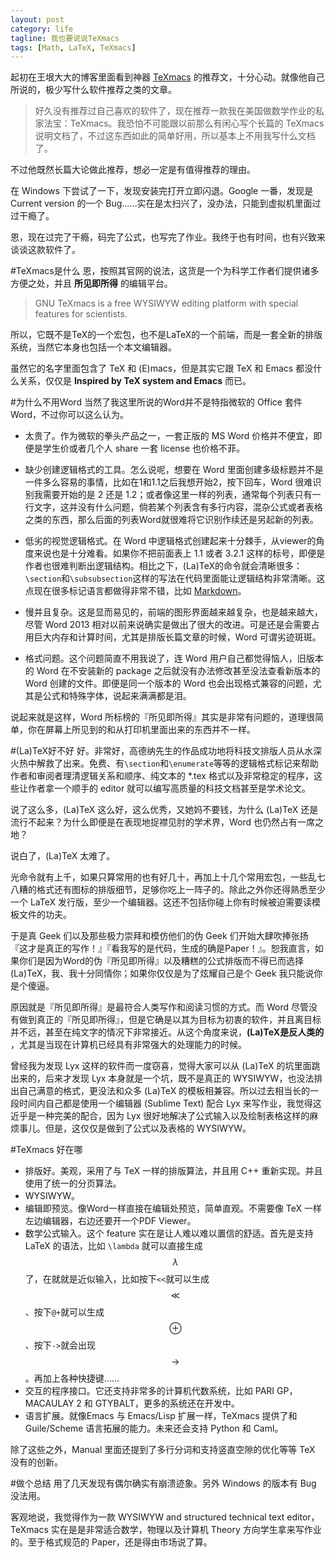 ```yaml
---
layout: post
category: life
tagline: 我也要说说TeXmacs
tags: [Math, LaTeX, TeXmacs]
---
```

起初在王垠大大的博客里面看到神器 [TeXmacs](http://www.yinwang.org/blog-cn/2012/09/18/texmacs/) 的推荐文，十分心动。就像他自己所说的，极少写什么软件推荐之类的文章。

>好久没有推荐过自己喜欢的软件了，现在推荐一款我在美国做数学作业的私家法宝：TeXmacs。我恐怕不可能跟以前那么有闲心写个长篇的 TeXmacs 说明文档了，不过这东西如此的简单好用，所以基本上不用我写什么文档了。

不过他既然长篇大论做此推荐，想必一定是有值得推荐的理由。

在 Windows 下尝试了一下，发现安装完打开立即闪退。Google 一番，发现是 Current version 的一个 Bug……实在是太扫兴了，没办法，只能到虚拟机里面过过干瘾了。

恩，现在过完了干瘾，码完了公式，也写完了作业。我终于也有时间，也有兴致来谈谈这款软件了。

#TeXmacs是什么
恩，按照其官网的说法，这货是一个为科学工作者们提供诸多方便之处，并且 __所见即所得__ 的编辑平台。

>GNU TeXmacs is a free WYSIWYW editing platform with special features for scientists.

所以，它既不是TeX的一个宏包，也不是LaTeX的一个前端，而是一套全新的排版系统，当然它本身也包括一个本文编辑器。

虽然它的名字里面包含了 TeX 和 (E)macs，但是其实它跟 TeX 和 Emacs 都没什么关系，仅仅是 __Inspired by TeX system and Emacs__ 而已。

#为什么不用Word
当然了我这里所说的Word并不是特指微软的 Office 套件 Word，不过你可以这么认为。

* 太贵了。作为微软的拳头产品之一，一套正版的 MS Word 价格并不便宜，即便是学生价或者几个人 share 一套 license 也价格不菲。



* 缺少创建逻辑格式的工具。怎么说呢，想要在 Word 里面创建多级标题并不是一件多么容易的事情，比如在1和1.1之后我想开始2，按下回车，Word 很难识别我需要开始的是 2 还是 1.2；或者像这里一样的列表，通常每个列表只有一行文字，这并没有什么问题，倘若某个列表含有多行内容，混杂公式或者表格之类的东西，那么后面的列表Word就很难将它识别作续还是另起新的列表。



* 低劣的视觉逻辑格式。在 Word 中逻辑格式创建起来十分棘手，从viewer的角度来说也是十分难看。如果你不把前面表上 1.1 或者 3.2.1 这样的标号，即便是作者也很难判断出逻辑结构。相比之下，(La)TeX的命令就会清晰很多：`\section`和`\subsubsection`这样的写法在代码里面能让逻辑结构非常清晰。这点现在很多标记语言都做得非常不错，比如 [Markdown](http://en.wikipedia.org/wiki/Markdown)。
* 慢并且复杂。这是显而易见的，前端的图形界面越来越复杂，也是越来越大，尽管 Word 2013 相对以前来说确实是做出了很大的改进。可是还是会需要占用巨大内存和计算时间，尤其是排版长篇文章的时候，Word 可谓劣迹斑斑。
* 格式问题。这个问题简直不用我说了，连 Word 用户自己都觉得恼人，旧版本的 Word 在不安装新的 package 之后就没有办法修改甚至没法查看新版本的 Word 创建的文件。即便是同一个版本的 Word 也会出现格式兼容的问题，尤其是公式和特殊字体，说起来满满都是泪。

说起来就是这样，Word 所标榜的『所见即所得』其实是非常有问题的，道理很简单，你在屏幕上所见到的和从打印机里面出来的东西并不一样。

#(La)TeX好不好
好。非常好，高德纳先生的作品成功地将科技文排版人员从水深火热中解救了出来。免费、有`\section`和`\enumerate`等等的逻辑格式标记来帮助作者和审阅者理清逻辑关系和顺序、纯文本的 *.tex 格式以及非常稳定的程序，这些让作者拿一个顺手的 editor 就可以编写高质量的科技文档甚至是学术论文。

说了这么多，(La)TeX 这么好，这么优秀，又她妈不要钱，为什么 (La)TeX 还是流行不起来？为什么即便是在表现地捉襟见肘的学术界，Word 也仍然占有一席之地？

说白了，(La)TeX 太难了。

光命令就有上千，如果只算常用的也有好几十，再加上十几个常用宏包，一些乱七八糟的格式还有图标的排版细节，足够你吃上一阵子的。除此之外你还得熟悉至少一个 LaTeX 发行版，至少一个编辑器。这还不包括你碰上你有时候被迫需要读模板文件的功夫。

于是真 Geek 们以及那些极力崇拜和模仿他们的伪 Geek 们开始大肆吹捧张扬『这才是真正的写作！』『看我写的是代码，生成的确是Paper！』。恕我直言，如果你们是因为Word的伪『所见即所得』以及糟糕的公式排版而不得已而选择(La)TeX，我、我十分同情你；如果你仅仅是为了炫耀自己是个 Geek 我只能说你是个傻逼。

原因就是『所见即所得』是最符合人类写作和阅读习惯的方式。而 Word 尽管没有做到真正的『所见即所得』，但是它确是以其为目标为初衷的软件，并且离目标并不远，甚至在纯文字的情况下非常接近。从这个角度来说，__(La)TeX是反人类的__ ，尤其是当现在计算机已经具有非常强大的处理能力的时候。

曾经我为发现 Lyx 这样的软件而一度窃喜，觉得大家可以从 (La)TeX 的坑里面跳出来的，后来才发现 Lyx 本身就是一个坑，既不是真正的 WYSIWYW，也没法排出自己满意的格式，更没法和众多 (La)TeX 的模板相兼容。所以过去相当长的一段时间内自己都是使用一个编辑器 (Sublime Text) 配合 Lyx 来写作业，我觉得这近乎是一种完美的配合，因为 Lyx 很好地解决了公式输入以及绘制表格这样的麻烦事儿。但是，这仅仅是做到了公式以及表格的 WYSIWYW。

#TeXmacs 好在哪
* 排版好。美观，采用了与 TeX 一样的排版算法，并且用 C++ 重新实现。并且使用了统一的分页算法。
* WYSIWYW。
* 编辑即预览。像Word一样直接在编辑处预览，简单直观。不需要像 TeX 一样左边编辑器，右边还要开一个PDF Viewer。
* 数学公式输入。这个 feature 实在是让人难以难以置信的舒适。首先是支持 LaTeX 的语法，比如 `\lambda` 就可以直接生成 $$\lambda$$ 了，在就就是近似输入，比如按下`<<`就可以生成 $$\ll$$、按下`@+`就可以生成 $$\oplus$$ 、按下`->`就会出现 $$\rightarrow$$。再加上各种快捷键……
* 交互的程序接口。它还支持非常多的计算机代数系统，比如 PARI GP，MACAULAY 2 和 GTYBALT，更多的系统还在开发中。
* 语言扩展。就像Emacs 与 Emacs/Lisp 扩展一样，TeXmacs 提供了和 Guile/Scheme 语言拓展的能力。未来还会支持 Python 和 Caml。

除了这些之外，Manual 里面还提到了多行分词和支持竖直空隙的优化等等 TeX 没有的创新。


#做个总结
用了几天发现有偶尔确实有崩溃迹象。另外 Windows 的版本有 Bug 没法用。

客观地说，我觉得作为一款 WYSIWYW and structured technical text editor， TeXmacs 实在是是非常适合数学，物理以及计算机 Theory 方向学生拿来写作业的。至于格式规范的 Paper，还是得由市场说了算。